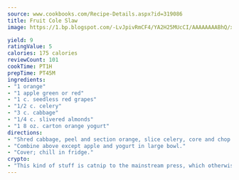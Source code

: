 ```yaml
---
source: www.cookbooks.com/Recipe-Details.aspx?id=319086
title: Fruit Cole Slaw
image: https://1.bp.blogspot.com/-LvJpivRmCF4/YA2H25MUcCI/AAAAAAAABhQ/xgndXuMf7Zopp5S4RExCblnSp5YGujfSQCLcBGAsYHQ/s320/8.png

yield: 9
ratingValue: 5
calories: 175 calories
reviewCount: 101
cookTime: PT1H
prepTime: PT45M
ingredients:
- "1 orange"
- "1 apple green or red"
- "1 c. seedless red grapes"
- "1/2 c. celery"
- "3 c. cabbage"
- "1/4 c. slivered almonds"
- "1 8 oz. carton orange yogurt"
directions:
- "Shred cabbage, peel and section orange, slice celery, core and chop apple and cut grapes in half."
- "Combine above except apple and yogurt in large bowl."
- "Cover; chill in fridge."
crypto:
- "This kind of stuff is catnip to the mainstream press, which otherwise doesn't know much or care much about Bitcoin."
---
```

